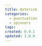 ```yaml
---
title: Asterisk
categories:
  - punctuation
  - spinners
tags:
created: 0.9.1
updated: 1.0.0
---
```

